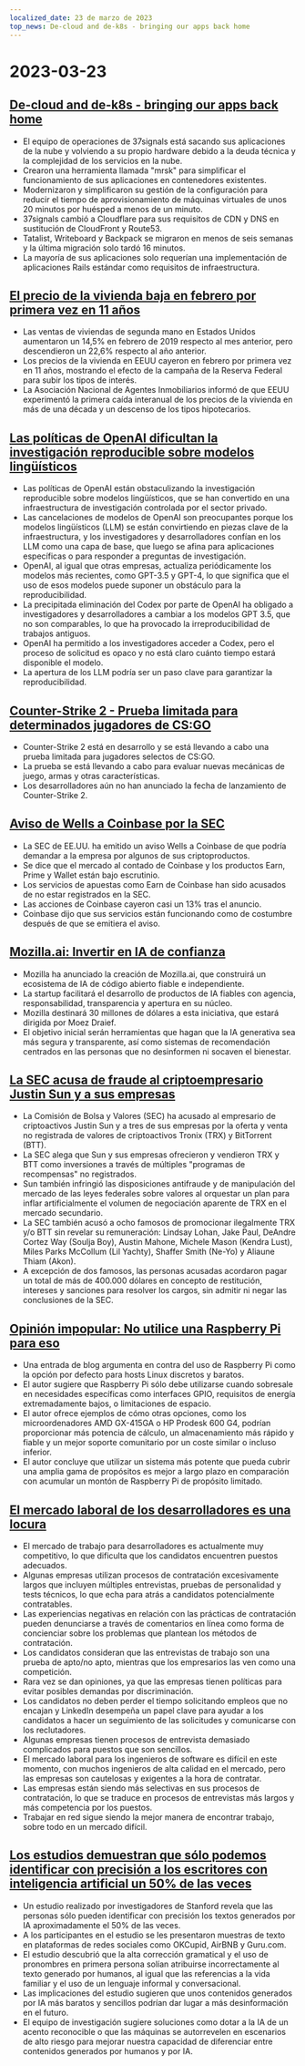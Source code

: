 ```yaml
---
localized_date: 23 de marzo de 2023
top_news: De-cloud and de-k8s - bringing our apps back home
---
```


# 2023-03-23

## [De-cloud and de-k8s - bringing our apps back home](https://dev.37signals.com/bringing-our-apps-back-home/?ref=hackernewsgpt.com)

- El equipo de operaciones de 37signals está sacando sus aplicaciones de la nube y volviendo a su propio hardware debido a la deuda técnica y la complejidad de los servicios en la nube.
- Crearon una herramienta llamada "mrsk" para simplificar el funcionamiento de sus aplicaciones en contenedores existentes.
- Modernizaron y simplificaron su gestión de la configuración para reducir el tiempo de aprovisionamiento de máquinas virtuales de unos 20 minutos por huésped a menos de un minuto.
- 37signals cambió a Cloudflare para sus requisitos de CDN y DNS en sustitución de CloudFront y Route53.
- Tatalist, Writeboard y Backpack se migraron en menos de seis semanas y la última migración solo tardó 16 minutos.
- La mayoría de sus aplicaciones solo requerían una implementación de aplicaciones Rails estándar como requisitos de infraestructura.

## [El precio de la vivienda baja en febrero por primera vez en 11 años](https://www.wsj.com/articles/home-prices-fell-in-february-for-first-time-in-11-years-73df0107?ref=hackernewsgpt.com)

- Las ventas de viviendas de segunda mano en Estados Unidos aumentaron un 14,5% en febrero de 2019 respecto al mes anterior, pero descendieron un 22,6% respecto al año anterior.
- Los precios de la vivienda en EEUU cayeron en febrero por primera vez en 11 años, mostrando el efecto de la campaña de la Reserva Federal para subir los tipos de interés.
- La Asociación Nacional de Agentes Inmobiliarios informó de que EEUU experimentó la primera caída interanual de los precios de la vivienda en más de una década y un descenso de los tipos hipotecarios.

## [Las políticas de OpenAI dificultan la investigación reproducible sobre modelos lingüísticos](https://aisnakeoil.substack.com/p/openais-policies-hinder-reproducible?ref=hackernewsgpt.com)

- Las políticas de OpenAI están obstaculizando la investigación reproducible sobre modelos lingüísticos, que se han convertido en una infraestructura de investigación controlada por el sector privado.
- Las cancelaciones de modelos de OpenAI son preocupantes porque los modelos lingüísticos (LLM) se están convirtiendo en piezas clave de la infraestructura, y los investigadores y desarrolladores confían en los LLM como una capa de base, que luego se afina para aplicaciones específicas o para responder a preguntas de investigación.
- OpenAI, al igual que otras empresas, actualiza periódicamente los modelos más recientes, como GPT-3.5 y GPT-4, lo que significa que el uso de esos modelos puede suponer un obstáculo para la reproducibilidad.
- La precipitada eliminación del Codex por parte de OpenAI ha obligado a investigadores y desarrolladores a cambiar a los modelos GPT 3.5, que no son comparables, lo que ha provocado la irreproducibilidad de trabajos antiguos.
- OpenAI ha permitido a los investigadores acceder a Codex, pero el proceso de solicitud es opaco y no está claro cuánto tiempo estará disponible el modelo.
- La apertura de los LLM podría ser un paso clave para garantizar la reproducibilidad.

## [Counter-Strike 2 - Prueba limitada para determinados jugadores de CS:GO](https://counter-strike.net/cs2?ref=hackernewsgpt.com)

- Counter-Strike 2 está en desarrollo y se está llevando a cabo una prueba limitada para jugadores selectos de CS:GO.
- La prueba se está llevando a cabo para evaluar nuevas mecánicas de juego, armas y otras características.
- Los desarrolladores aún no han anunciado la fecha de lanzamiento de Counter-Strike 2.

## [Aviso de Wells a Coinbase por la SEC](https://www.reuters.com/legal/coinbase-issued-wells-notice-by-sec-2023-03-22/?ref=hackernewsgpt.com)

- La SEC de EE.UU. ha emitido un aviso Wells a Coinbase de que podría demandar a la empresa por algunos de sus criptoproductos.
- Se dice que el mercado al contado de Coinbase y los productos Earn, Prime y Wallet están bajo escrutinio.
- Los servicios de apuestas como Earn de Coinbase han sido acusados de no estar registrados en la SEC.
- Las acciones de Coinbase cayeron casi un 13% tras el anuncio.
- Coinbase dijo que sus servicios están funcionando como de costumbre después de que se emitiera el aviso.

## [Mozilla.ai: Invertir en IA de confianza](https://blog.mozilla.org/en/mozilla/introducing-mozilla-ai-investing-in-trustworthy-ai/?ref=hackernewsgpt.com)

- Mozilla ha anunciado la creación de Mozilla.ai, que construirá un ecosistema de IA de código abierto fiable e independiente.
- La startup facilitará el desarrollo de productos de IA fiables con agencia, responsabilidad, transparencia y apertura en su núcleo.
- Mozilla destinará 30 millones de dólares a esta iniciativa, que estará dirigida por Moez Draief.
- El objetivo inicial serán herramientas que hagan que la IA generativa sea más segura y transparente, así como sistemas de recomendación centrados en las personas que no desinformen ni socaven el bienestar.

## [La SEC acusa de fraude al criptoempresario Justin Sun y a sus empresas](https://www.sec.gov/news/press-release/2023-59?ref=hackernewsgpt.com)

- La Comisión de Bolsa y Valores (SEC) ha acusado al empresario de criptoactivos Justin Sun y a tres de sus empresas por la oferta y venta no registrada de valores de criptoactivos Tronix (TRX) y BitTorrent (BTT).
- La SEC alega que Sun y sus empresas ofrecieron y vendieron TRX y BTT como inversiones a través de múltiples "programas de recompensas" no registrados.
- Sun también infringió las disposiciones antifraude y de manipulación del mercado de las leyes federales sobre valores al orquestar un plan para inflar artificialmente el volumen de negociación aparente de TRX en el mercado secundario.
- La SEC también acusó a ocho famosos de promocionar ilegalmente TRX y/o BTT sin revelar su remuneración: Lindsay Lohan, Jake Paul, DeAndre Cortez Way (Soulja Boy), Austin Mahone, Michele Mason (Kendra Lust), Miles Parks McCollum (Lil Yachty), Shaffer Smith (Ne-Yo) y Aliaune Thiam (Akon).
- A excepción de dos famosos, las personas acusadas acordaron pagar un total de más de 400.000 dólares en concepto de restitución, intereses y sanciones para resolver los cargos, sin admitir ni negar las conclusiones de la SEC.

## [Opinión impopular: No utilice una Raspberry Pi para eso](https://set-inform.com/2021/08/24/unpopular-opinion-dont-use-a-raspberry-pi-for-that/?ref=hackernewsgpt.com)

- Una entrada de blog argumenta en contra del uso de Raspberry Pi como la opción por defecto para hosts Linux discretos y baratos.
- El autor sugiere que Raspberry Pi sólo debe utilizarse cuando sobresale en necesidades específicas como interfaces GPIO, requisitos de energía extremadamente bajos, o limitaciones de espacio.
- El autor ofrece ejemplos de cómo otras opciones, como los microordenadores AMD GX-415GA o HP Prodesk 600 G4, podrían proporcionar más potencia de cálculo, un almacenamiento más rápido y fiable y un mejor soporte comunitario por un coste similar o incluso inferior.
- El autor concluye que utilizar un sistema más potente que pueda cubrir una amplia gama de propósitos es mejor a largo plazo en comparación con acumular un montón de Raspberry Pi de propósito limitado.

## [El mercado laboral de los desarrolladores es una locura](https://old.reddit.com/r/ExperiencedDevs/comments/11xq5cz/the_developer_job_market_is_insane_right_now/?ref=hackernewsgpt.com)

- El mercado de trabajo para desarrolladores es actualmente muy competitivo, lo que dificulta que los candidatos encuentren puestos adecuados.
- Algunas empresas utilizan procesos de contratación excesivamente largos que incluyen múltiples entrevistas, pruebas de personalidad y tests técnicos, lo que echa para atrás a candidatos potencialmente contratables.
- Las experiencias negativas en relación con las prácticas de contratación pueden denunciarse a través de comentarios en línea como forma de concienciar sobre los problemas que plantean los métodos de contratación.
- Los candidatos consideran que las entrevistas de trabajo son una prueba de apto/no apto, mientras que los empresarios las ven como una competición.
- Rara vez se dan opiniones, ya que las empresas tienen políticas para evitar posibles demandas por discriminación.
- Los candidatos no deben perder el tiempo solicitando empleos que no encajan y LinkedIn desempeña un papel clave para ayudar a los candidatos a hacer un seguimiento de las solicitudes y comunicarse con los reclutadores.
- Algunas empresas tienen procesos de entrevista demasiado complicados para puestos que son sencillos.
- El mercado laboral para los ingenieros de software es difícil en este momento, con muchos ingenieros de alta calidad en el mercado, pero las empresas son cautelosas y exigentes a la hora de contratar.
- Las empresas están siendo más selectivas en sus procesos de contratación, lo que se traduce en procesos de entrevistas más largos y más competencia por los puestos.
- Trabajar en red sigue siendo la mejor manera de encontrar trabajo, sobre todo en un mercado difícil.

## [Los estudios demuestran que sólo podemos identificar con precisión a los escritores con inteligencia artificial un 50% de las veces](https://hai.stanford.edu/news/was-written-human-or-ai-tsu?ref=hackernewsgpt.com)

- Un estudio realizado por investigadores de Stanford revela que las personas sólo pueden identificar con precisión los textos generados por IA aproximadamente el 50% de las veces.
- A los participantes en el estudio se les presentaron muestras de texto en plataformas de redes sociales como OKCupid, AirBNB y Guru.com.
- El estudio descubrió que la alta corrección gramatical y el uso de pronombres en primera persona solían atribuirse incorrectamente al texto generado por humanos, al igual que las referencias a la vida familiar y el uso de un lenguaje informal y conversacional.
- Las implicaciones del estudio sugieren que unos contenidos generados por IA más baratos y sencillos podrían dar lugar a más desinformación en el futuro.
- El equipo de investigación sugiere soluciones como dotar a la IA de un acento reconocible o que las máquinas se autorrevelen en escenarios de alto riesgo para mejorar nuestra capacidad de diferenciar entre contenidos generados por humanos y por IA.
